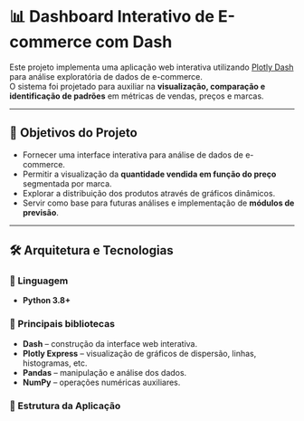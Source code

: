# 📊 Dashboard Interativo de E-commerce com Dash

Este projeto implementa uma aplicação web interativa utilizando [Plotly Dash](https://dash.plotly.com/) para análise exploratória de dados de e-commerce.  
O sistema foi projetado para auxiliar na **visualização, comparação e identificação de padrões** em métricas de vendas, preços e marcas.

---

## 📌 Objetivos do Projeto
- Fornecer uma interface interativa para análise de dados de e-commerce.
- Permitir a visualização da **quantidade vendida em função do preço** segmentada por marca.
- Explorar a distribuição dos produtos através de gráficos dinâmicos.
- Servir como base para futuras análises e implementação de **módulos de previsão**.

---

## 🛠️ Arquitetura e Tecnologias

### 🔹 Linguagem
- **Python 3.8+**

### 🔹 Principais bibliotecas
- **Dash** – construção da interface web interativa.
- **Plotly Express** – visualização de gráficos de dispersão, linhas, histogramas, etc.
- **Pandas** – manipulação e análise dos dados.
- **NumPy** – operações numéricas auxiliares.

### 🔹 Estrutura da Aplicação
